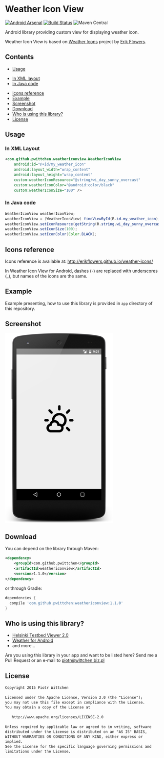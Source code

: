 Weather Icon View
===============================

[![Android Arsenal](https://img.shields.io/badge/Android%20Arsenal-Weather%20Icon%20View-brightgreen.svg?style=flat)](https://android-arsenal.com/details/1/1393) [![Build Status](https://travis-ci.org/pwittchen/WeatherIconView.svg?branch=master)](https://travis-ci.org/pwittchen/WeatherIconView) ![Maven Central](https://img.shields.io/maven-central/v/com.github.pwittchen/weathericonview.svg?style=flat)

Android library providing custom view for displaying weather icon. 

Weather Icon View is based on [Weather Icons](https://github.com/erikflowers/weather-icons/) project by [Erik Flowers](https://github.com/erikflowers).

Contents
--------
* [Usage](#usage)
 - [In XML layout](#in-xml-layout)
 - [In Java code](#in-java-code)
* [Icons reference](#icons-reference)
* [Example](#example)
* [Screenshot](#screenshot)
* [Download](#download)
* [Who is using this library?](#who-is-using-this-library)
* [License](#license)

Usage
-----

### In XML Layout

```xml
<com.github.pwittchen.weathericonview.WeatherIconView
    android:id="@+id/my_weather_icon"
    android:layout_width="wrap_content"
    android:layout_height="wrap_content"
    custom:weatherIconResource="@string/wi_day_sunny_overcast"
    custom:weatherIconColor="@android:color/black"
    custom:weatherIconSize="100" />
```

### In Java code

```java
WeatherIconView weatherIconView;
weatherIconView = (WeatherIconView) findViewById(R.id.my_weather_icon);
weatherIconView.setIconResource(getString(R.string.wi_day_sunny_overcast));
weatherIconView.setIconSize(100);
weatherIconView.setIconColor(Color.BLACK);
```

Icons reference
---------------

Icons reference is available at: http://erikflowers.github.io/weather-icons/

In Weather Icon View for Android, dashes (-) are replaced with underscores (_), but names of the icons are the same.

Example
-------

Example presenting, how to use this library is provided in `app` directory of this repository.

Screenshot
----------

![Screenshot](screenshot.png "Screenshot")

Download
--------

You can depend on the library through Maven:

```xml
<dependency>
    <groupId>com.github.pwittchen</groupId>
    <artifactId>weathericonview</artifactId>
    <version>1.1.0</version>
</dependency>
```

or through Gradle:

```groovy
dependencies {
  compile 'com.github.pwittchen:weathericonview:1.1.0'
}
```

Who is using this library?
--------------------------

- [Helsinki Testbed Viewer 2.0](https://play.google.com/store/apps/details?id=fi.testbed2)
- [Weather for Android](https://play.google.com/store/apps/details?id=com.github.handioq.weatherapp)
- and more...

Are you using this library in your app and want to be listed here? Send me a Pull Request or an e-mail to piotr@wittchen.biz.pl

License
-------

    Copyright 2015 Piotr Wittchen

    Licensed under the Apache License, Version 2.0 (the "License");
    you may not use this file except in compliance with the License.
    You may obtain a copy of the License at

       http://www.apache.org/licenses/LICENSE-2.0

    Unless required by applicable law or agreed to in writing, software
    distributed under the License is distributed on an "AS IS" BASIS,
    WITHOUT WARRANTIES OR CONDITIONS OF ANY KIND, either express or implied.
    See the License for the specific language governing permissions and
    limitations under the License.
